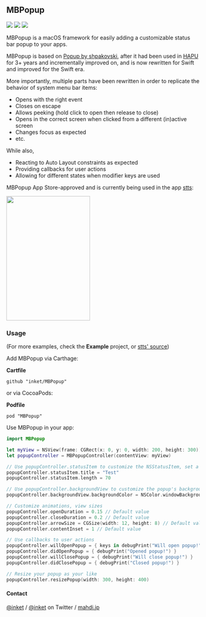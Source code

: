 ## MBPopup
![](https://img.shields.io/badge/Swift-3.0-orange.svg) ![](https://img.shields.io/badge/Carthage-supported-brightgreen.svg) ![](https://img.shields.io/badge/CocoaPods-supported-brightgreen.svg)

MBPopup is a macOS framework for easily adding a customizable status bar popup to your apps.

MBPopup is based on [Popup by shpakovski](https://github.com/shpakovski/Popup),
after it had been used in [HAPU](https://mahdi.jp/apps/hapu) for 3+ years and incrementally improved on,
and is now rewritten for Swift and improved for the Swift era.

More importantly, multiple parts have been rewritten in order to replicate the behavior of system menu bar items:
- Opens with the right event
- Closes on escape
- Allows peeking (hold click to open then release to close)
- Opens in the correct screen when clicked from a different (in)active screen
- Changes focus as expected
- etc.

While also,
- Reacting to Auto Layout constraints as expected
- Providing callbacks for user actions
- Allowing for different states when modifier keys are used

MBPopup App Store-approved and is currently being used in the app [stts](https://itunes.apple.com/app/stts/id1187772509?ls=1&mt=12):

<img src="https://i.imgur.com/OAK3hR0.png" width="218" height="324" />


### Usage

(For more examples, check the __Example__ project, or [stts' source](https://github.com/inket/stts))

Add MBPopup via Carthage:

__Cartfile__
```
github "inket/MBPopup"
```

or via CocoaPods:

__Podfile__
```
pod "MBPopup"
```

Use MBPopup in your app:

```swift
import MBPopup

let myView = NSView(frame: CGRect(x: 0, y: 0, width: 200, height: 300))
let popupController = MBPopupController(contentView: myView)

// Use popupController.statusItem to customize the NSStatusItem, set a title or an image
popupController.statusItem.title = "Test"
popupController.statusItem.length = 70

// Use popupController.backgroundView to customize the popup's background
popupController.backgroundView.backgroundColor = NSColor.windowBackgroundColor // Default value

// Customize animations, view sizes
popupController.openDuration = 0.15 // Default value
popupController.closeDuration = 0.2 // Default value
popupController.arrowSize = CGSize(width: 12, height: 8) // Default value
popupController.contentInset = 1 // Default value

// Use callbacks to user actions
popupController.willOpenPopup = { keys in debugPrint("Will open popup!") }
popupController.didOpenPopup = { debugPrint("Opened popup!") }
popupController.willClosePopup = { debugPrint("Will close popup!") }
popupController.didClosePopup = { debugPrint("Closed popup!") }

// Resize your popup as your like
popupController.resizePopup(width: 300, height: 400)
```

#### Contact

[@inket](https://github.com/inket) / [@inket](https://twitter.com/inket) on Twitter / [mahdi.jp](https://mahdi.jp)
